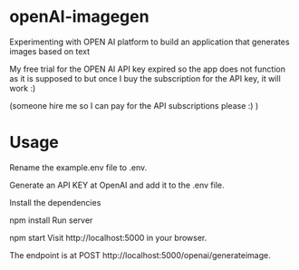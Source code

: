 # openAI-imagegen

Experimenting with OPEN AI platform to build an application that generates images based on text 


My free trial for the OPEN AI API key expired so the app does not function as it is supposed to but once I buy the subscription for the API key, it will work :) 

(someone hire me so I can pay for the API subscriptions please :) ) 








# Usage
Rename the example.env file to .env.

Generate an API KEY at OpenAI and add it to the .env file.

Install the dependencies

npm install
Run server

npm start
Visit http://localhost:5000 in your browser.

The endpoint is at POST http://localhost:5000/openai/generateimage.
